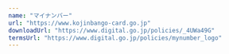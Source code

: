 ```yaml
---
name: "マイナンバー"
url: "https://www.kojinbango-card.go.jp"
downloadUrl: "https://www.digital.go.jp/policies/_4UWa49G"
termsUrl: "https://www.digital.go.jp/policies/mynumber_logo"
---
```

